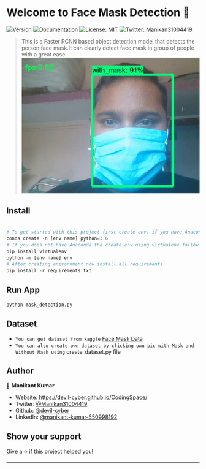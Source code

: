 # Welcome to Face Mask Detection 👋
![Version](https://img.shields.io/badge/version-1.0.0-blue.svg?cacheSeconds=2592000)
[![Documentation](https://img.shields.io/badge/documentation-yes-brightgreen.svg)](https://devil-cyber.github.io/CodingSpace/mask-detection/)
[![License: MIT](https://img.shields.io/badge/License-MIT-yellow.svg)](#)
[![Twitter: Manikan31004419](https://img.shields.io/twitter/follow/Manikan31004419.svg?style=social)](https://twitter.com/Manikan31004419)

> This is a Faster RCNN based object detection model that detects the person face mask.It can clearly detect face mask in group of people with a great ease.
![Demo](video.gif)

 



## Install

```python

# To get started with this project first create env. if you have Anaconda then create env using below command:
conda create -n [env name] python=3.6
# If you does not have Anaconda the create env using virtualenv follow below command:
pip install virtualenv
python -m [env name] env
# After creating enivornment now install all requirements
pip install -r requirements.txt

```


## Run App

```sh
python mask_detection.py
```
## Dataset
- `You can get dataset from kaggle` [Face Mask Data](https://www.kaggle.com/andrewmvd/face-mask-detection)
- `You can also create own dataset by clicking own pic with Mask and Without Mask using`  create_dataset.py file


## Author

👤 **Manikant Kumar**

* Website: https://devil-cyber.github.io/CodingSpace/
* Twitter: [@Manikan31004419](https://twitter.com/Manikan31004419)
* Github: [@devil-cyber](https://github.com/devil-cyber)
* LinkedIn: [@manikant-kumar-550998192](https://linkedin.com/in/manikant-kumar-550998192)

## Show your support

Give a ⭐️ if this project helped you!


***
 
